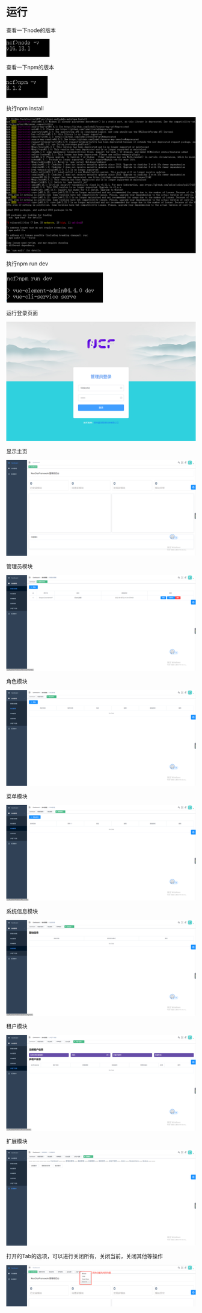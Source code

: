 # 运行

查看一下node的版本

<img src="./images/node-version.png" />

查看一下npm的版本

<img src="./images/npm-version.png" />

执行npm install

<img src="./images/npm-install.png" />

执行npm run dev

<img src="./images/npm-run-dev.png" />

运行登录页面

<img src="../home/images/login.jpg" />

显示主页

<img src="./images/main.png" />

管理员模块

<img src="./images/admin-module.png" />

角色模块

<img src="./images/role-module.png" />

菜单模块

<img src="./images/menu-module.png" />

系统信息模块

<img src="./images/sysinfo-module.png" />

租户模块

<img src="./images/tenant-module.png" />

扩展模块

<img src="./images/extend-module.png" />

打开的Tab的选项，可以进行关闭所有，关闭当前，关闭其他等操作

<img src="./images/tab-option.png" />
